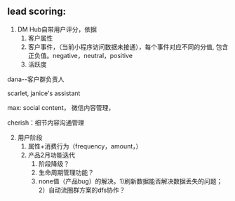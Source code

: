 



## lead scoring:

1. DM Hub自带用户评分，依据
   1. 客户属性
   2. 客户事件，（当前小程序访问数据未接通），每个事件对应不同的分值, 包含正负值。negative，neutral，positive
   3. 活跃度



dana--客户群负责人

scarlet, janice's assistant 

max: social content， 微信内容管理，

cherish：细节内容沟通管理



2. 用户阶段
   1. 属性+消费行为（frequency，amount，）
   2. 产品2月功能迭代
      1. 阶段降级？
      2. 生命周期管理功能？
      3. none值（产品bug）的解决。1)刷新数据能否解决数据丢失的问题；2）自动流圈群方案的dfs协作？









